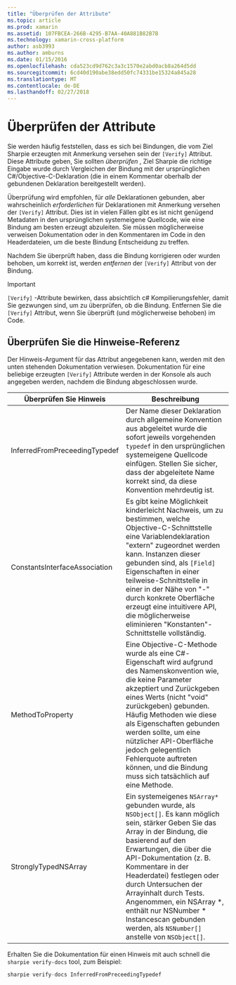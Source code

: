 ```yaml
---
title: "Überprüfen der Attribute"
ms.topic: article
ms.prod: xamarin
ms.assetid: 107FBCEA-266B-4295-B7AA-40A881B82B7B
ms.technology: xamarin-cross-platform
author: asb3993
ms.author: amburns
ms.date: 01/15/2016
ms.openlocfilehash: cda523cd9d762c3a3c1570e2abd0acb8a264d5dd
ms.sourcegitcommit: 6cd40d190abe38edd50fc74331be15324a845a28
ms.translationtype: MT
ms.contentlocale: de-DE
ms.lasthandoff: 02/27/2018
---
```

# <a name="verify-attributes"></a>Überprüfen der Attribute


Sie werden häufig feststellen, dass es sich bei Bindungen, die vom Ziel Sharpie erzeugten mit Anmerkung versehen sein der `[Verify]` Attribut. Diese Attribute geben, Sie sollten _überprüfen_ , Ziel Sharpie die richtige Eingabe wurde durch Vergleichen der Bindung mit der ursprünglichen C#/Objective-C-Deklaration (die in einem Kommentar oberhalb der gebundenen Deklaration bereitgestellt werden).

Überprüfung wird empfohlen, für _alle_ Deklarationen gebunden, aber wahrscheinlich _erforderlichen_ für Deklarationen mit Anmerkung versehen der `[Verify]` Attribut. Dies ist in vielen Fällen gibt es ist nicht genügend Metadaten in den ursprünglichen systemeigene Quellcode, wie eine Bindung am besten erzeugt abzuleiten. Sie müssen möglicherweise verweisen Dokumentation oder in den Kommentaren im Code in den Headerdateien, um die beste Bindung Entscheidung zu treffen.

Nachdem Sie überprüft haben, dass die Bindung korrigieren oder wurden behoben, um korrekt ist, werden _entfernen_ der `[Verify]` Attribut von der Bindung.

> [!IMPORTANT]
> `[Verify]` -Attribute bewirken, dass absichtlich c# Kompilierungsfehler, damit Sie gezwungen sind, um zu überprüfen, ob die Bindung. Entfernen Sie die `[Verify]` Attribut, wenn Sie überprüft (und möglicherweise behoben) im Code.

## <a name="verify-hints-reference"></a>Überprüfen Sie die Hinweise-Referenz

Der Hinweis-Argument für das Attribut angegebenen kann, werden mit den unten stehenden Dokumentation verwiesen. Dokumentation für eine beliebige erzeugten `[Verify]` Attribute werden in der Konsole als auch angegeben werden, nachdem die Bindung abgeschlossen wurde.

<table>
  <thead>
  <tr>
    <th>Überprüfen Sie Hinweis</th>
    <th>Beschreibung</th>
  </tr>
  </thead>
  <tbody>
  <tr>
    <td>InferredFromPreceedingTypedef</td>
    <td>Der Name dieser Deklaration durch allgemeine Konvention aus abgeleitet wurde die sofort jeweils vorgehenden <code>typedef</code> in den ursprünglichen systemeigene Quellcode einfügen. Stellen Sie sicher, dass der abgeleitete Name korrekt sind, da diese Konvention mehrdeutig ist.</td>
  </tr>
  <tr>
    <td>ConstantsInterfaceAssociation</td>
    <td>Es gibt keine Möglichkeit kinderleicht Nachweis, um zu bestimmen, welche Objective-C-Schnittstelle eine Variablendeklaration "extern" zugeordnet werden kann. Instanzen dieser gebunden sind, als <code>[Field]</code> Eigenschaften in einer teilweise-Schnittstelle in einer in der Nähe von "-" durch konkrete Oberfläche erzeugt eine intuitivere API, die möglicherweise eliminieren "Konstanten"-Schnittstelle vollständig.</td>
  </tr>
  <tr>
    <td>MethodToProperty</td>
    <td>Eine Objective-C-Methode wurde als eine C#-Eigenschaft wird aufgrund des Namenskonvention wie, die keine Parameter akzeptiert und Zurückgeben eines Werts (nicht "void" zurückgeben) gebunden. Häufig Methoden wie diese als Eigenschaften gebunden werden sollte, um eine nützlicher API-Oberfläche jedoch gelegentlich Fehlerquote auftreten können, und die Bindung muss sich tatsächlich auf eine Methode.</td>
  </tr>
  <tr>
    <td>StronglyTypedNSArray</td>
    <td>Ein systemeigenes <code>NSArray*</code> gebunden wurde, als <code>NSObject[]</code>. Es kann möglich sein, stärker Geben Sie das Array in der Bindung, die basierend auf den Erwartungen, die über die API-Dokumentation (z. B. Kommentare in der Headerdatei) festlegen oder durch Untersuchen der Arrayinhalt durch Tests. Angenommen, ein NSArray *, enthält nur NSNumber * Instancescan gebunden werden, als <code>NSNumber[]</code> anstelle von <code>NSObject[]</code>.</td>
  </tr>
  </tbody>
</table>

Erhalten Sie die Dokumentation für einen Hinweis mit auch schnell die `sharpie verify-docs` tool, zum Beispiel:

```csharp
sharpie verify-docs InferredFromPreceedingTypedef
```

